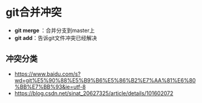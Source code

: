# git合并冲突

- **git merge <branchname>**：合并分支到master上
- **git add**：告诉git文件冲突已经解决

## 冲突分类

* https://www.baidu.com/s?wd=git%E5%90%88%E5%B9%B6%E5%86%B2%E7%AA%81%E6%80%BB%E7%BB%93&ie=utf-8
* https://blog.csdn.net/sinat_20627325/article/details/101602072
